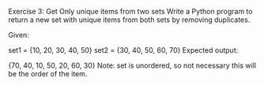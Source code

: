 Exercise 3: Get Only unique items from two sets
Write a Python program to return a new set with unique items from both sets by removing duplicates.

Given:

set1 = {10, 20, 30, 40, 50}
set2 = {30, 40, 50, 60, 70}
Expected output:

{70, 40, 10, 50, 20, 60, 30}
Note: set is unordered, so not necessary this will be the order of the item.

